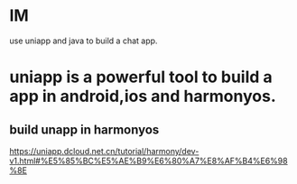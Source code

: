 # IM
use uniapp and java to build a chat app.

# uniapp is a powerful tool to build a app in android,ios and harmonyos.

## build unapp in harmonyos 
https://uniapp.dcloud.net.cn/tutorial/harmony/dev-v1.html#%E5%85%BC%E5%AE%B9%E6%80%A7%E8%AF%B4%E6%98%8E

